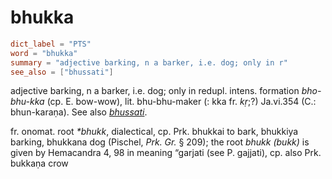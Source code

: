 # bhukka

``` toml
dict_label = "PTS"
word = "bhukka"
summary = "adjective barking, n a barker, i.e. dog; only in r"
see_also = ["bhussati"]
```

adjective barking, n a barker, i.e. dog; only in redupl. intens. formation *bho\-bhu\-kka* (cp. E. bow\-wow), lit. bhu\-bhu\-maker (: kka fr. *kṛ*;?) Ja.vi.354 (C.: bhun\-karaṇa). See also *[bhussati](bhussati.md)*.

fr. onomat. root *\*bhukk*, dialectical, cp. Prk. bhukkai to bark, bhukkiya barking, bhukkana dog (Pischel, *Prk. Gr.* § 209); the root *bhukk (bukk)* is given by Hemacandra 4, 98 in meaning “garjati (see P. gajjati), cp. also Prk. bukkaṇa crow

